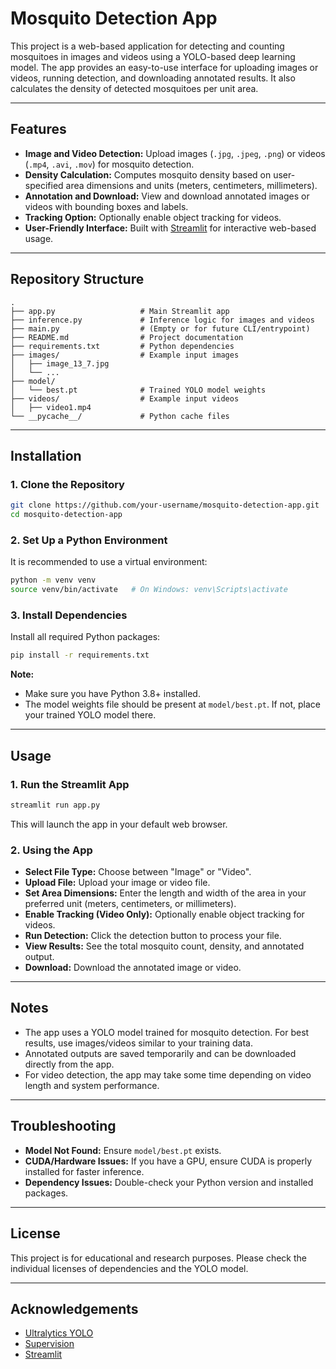 # Mosquito Detection App

This project is a web-based application for detecting and counting mosquitoes in images and videos using a YOLO-based deep learning model. The app provides an easy-to-use interface for uploading images or videos, running detection, and downloading annotated results. It also calculates the density of detected mosquitoes per unit area.

---

## Features

- **Image and Video Detection:** Upload images (`.jpg`, `.jpeg`, `.png`) or videos (`.mp4`, `.avi`, `.mov`) for mosquito detection.
- **Density Calculation:** Computes mosquito density based on user-specified area dimensions and units (meters, centimeters, millimeters).
- **Annotation and Download:** View and download annotated images or videos with bounding boxes and labels.
- **Tracking Option:** Optionally enable object tracking for videos.
- **User-Friendly Interface:** Built with [Streamlit](https://streamlit.io/) for interactive web-based usage.

---

## Repository Structure

```
.
├── app.py                   # Main Streamlit app
├── inference.py             # Inference logic for images and videos
├── main.py                  # (Empty or for future CLI/entrypoint)
├── README.md                # Project documentation
├── requirements.txt         # Python dependencies
├── images/                  # Example input images
│   ├── image_13_7.jpg
│   └── ...
├── model/
│   └── best.pt              # Trained YOLO model weights
├── videos/                  # Example input videos
│   ├── video1.mp4
└── __pycache__/             # Python cache files
```

---

## Installation

### 1. Clone the Repository

```sh
git clone https://github.com/your-username/mosquito-detection-app.git
cd mosquito-detection-app
```

### 2. Set Up a Python Environment

It is recommended to use a virtual environment:

```sh
python -m venv venv
source venv/bin/activate   # On Windows: venv\Scripts\activate
```

### 3. Install Dependencies

Install all required Python packages:

```sh
pip install -r requirements.txt
```

**Note:**  
- Make sure you have Python 3.8+ installed.
- The model weights file should be present at `model/best.pt`. If not, place your trained YOLO model there.

---

## Usage

### 1. Run the Streamlit App

```sh
streamlit run app.py
```

This will launch the app in your default web browser.

### 2. Using the App

- **Select File Type:** Choose between "Image" or "Video".
- **Upload File:** Upload your image or video file.
- **Set Area Dimensions:** Enter the length and width of the area in your preferred unit (meters, centimeters, or millimeters).
- **Enable Tracking (Video Only):** Optionally enable object tracking for videos.
- **Run Detection:** Click the detection button to process your file.
- **View Results:** See the total mosquito count, density, and annotated output.
- **Download:** Download the annotated image or video.

---

## Notes

- The app uses a YOLO model trained for mosquito detection. For best results, use images/videos similar to your training data.
- Annotated outputs are saved temporarily and can be downloaded directly from the app.
- For video detection, the app may take some time depending on video length and system performance.

---

## Troubleshooting

- **Model Not Found:** Ensure `model/best.pt` exists.
- **CUDA/Hardware Issues:** If you have a GPU, ensure CUDA is properly installed for faster inference.
- **Dependency Issues:** Double-check your Python version and installed packages.

---

## License

This project is for educational and research purposes. Please check the individual licenses of dependencies and the YOLO model.

---

## Acknowledgements

- [Ultralytics YOLO](https://github.com/ultralytics/ultralytics)
- [Supervision](https://github.com/roboflow/supervision)
- [Streamlit](https://streamlit.io/)